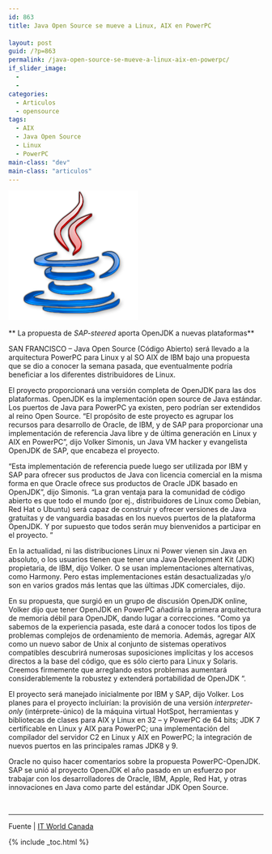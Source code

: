 ```yaml
---
id: 863
title: Java Open Source se mueve a Linux, AIX en PowerPC

layout: post
guid: /?p=863
permalink: /java-open-source-se-mueve-a-linux-aix-en-powerpc/
if_slider_image:
  - 
  - 
categories:
  - Articulos
  - opensource
tags:
  - AIX
  - Java Open Source
  - Linux
  - PowerPC
main-class: "dev"
main-class: "articulos"
---
```

<img alt="" src="/assets/img/2012/07/Java.png" class="alignleft"  />

** La propuesta de *SAP-steered* aporta OpenJDK a nuevas plataformas**

SAN FRANCISCO &#8211; Java Open Source (Código Abierto) será llevado a la arquitectura PowerPC para Linux y al SO AIX de IBM bajo una propuesta que se dio a conocer la semana pasada, que eventualmente podría beneficiar a los diferentes distribuidores de Linux.

El proyecto proporcionará una versión completa de OpenJDK para las dos plataformas. OpenJDK es la implementación open source de Java estándar. Los puertos de Java para PowerPC ya existen, pero podrían ser extendidos al reino Open Source. &#8220;El propósito de este proyecto es agrupar los recursos para desarrollo de Oracle, de IBM, y de SAP para proporcionar una implementación de referencia Java libre y de última generación en Linux y AIX en PowerPC&#8221;, dijo Volker Simonis, un Java VM hacker y evangelista OpenJDK de SAP, que encabeza el proyecto.  
  
<!--ad-->

  
&#8220;Esta implementación de referencia puede luego ser utilizada por IBM y SAP para ofrecer sus productos de Java con licencia comercial en la misma forma en que Oracle ofrece sus productos de Oracle JDK basado en OpenJDK&#8221;, dijo Simonis. &#8220;La gran ventaja para la comunidad de código abierto es que todo el mundo (por ej., distribuidores de Linux como Debian, Red Hat o Ubuntu) será capaz de construir y ofrecer versiones de Java gratuitas y de vanguardia basadas en los nuevos puertos de la plataforma OpenJDK. Y por supuesto que todos serán muy bienvenidos a participar en el proyecto. &#8221;

En la actualidad, ni las distribuciones Linux ni Power vienen sin Java en absoluto, o los usuarios tienen que tener una Java Development Kit (JDK) propietaria, de IBM, dijo Volker. O se usan implementaciones alternativas, como Harmony. Pero estas implementaciones están desactualizadas y/o son en varios grados más lentas que las últimas JDK comerciales, dijo.

En su propuesta, que surgió en un grupo de discusión OpenJDK online, Volker dijo que tener OpenJDK en PowerPC añadiría la primera arquitectura de memoria débil para OpenJDK, dando lugar a correcciones. &#8220;Como ya sabemos de la experiencia pasada, este dará a conocer todos los tipos de problemas complejos de ordenamiento de memoria. Además, agregar AIX como un nuevo sabor de Unix al conjunto de sistemas operativos compatibles descubrirá numerosas suposiciones implícitas y los accesos directos a la base del código, que es sólo cierto para Linux y Solaris. Creemos firmemente que arreglando estos problemas aumentará considerablemente la robustez y extenderá portabilidad de OpenJDK &#8220;.

El proyecto será manejado inicialmente por IBM y SAP, dijo Volker. Los planes para el proyecto incluirían: la provisión de una versión *interpreter-only* (intérprete-único) de la máquina virtual HotSpot, herramientas y bibliotecas de clases para AIX y Linux en 32 &#8211; y PowerPC de 64 bits; JDK 7 certificable en Linux y AIX para PowerPC; una implementación del compilador del servidor C2 en Linux y AIX en PowerPC; la integración de nuevos puertos en las principales ramas JDK8 y 9.

Oracle no quiso hacer comentarios sobre la propuesta PowerPC-OpenJDK. SAP se unió al proyecto OpenJDK el año pasado en un esfuerzo por trabajar con los desarrolladores de Oracle, IBM, Apple, Red Hat, y otras innovaciones en Java como parte del estándar JDK Open Source.

&nbsp;

* * *

Fuente | <a href="http://www.itworldcanada.com/news/open-source-java-moving-to-linux-aix-on-powerpc/145416" target="_blank">IT World Canada</a>



{% include _toc.html %}
